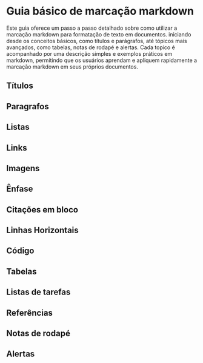 # Guia básico de marcação markdown
Este guia oferece um passo a passo detalhado sobre como utilizar a marcação markdown para formatação de texto em documentos. iniciando desde os conceitos básicos, como títulos e parágrafos, até tópicos mais avançados, como tabelas, notas de rodapé e alertas. Cada topico é acompanhado por uma descrição simples e exemplos práticos em markdown, permitindo que os usuários aprendam e apliquem rapidamente a marcação markdown em seus próprios documentos.

## Títulos
## Paragrafos
## Listas 
## Links
## Imagens
## Ênfase
## Citações em bloco
## Linhas Horizontais
## Código
## Tabelas
## Listas de tarefas
## Referências
## Notas de rodapé
## Alertas

